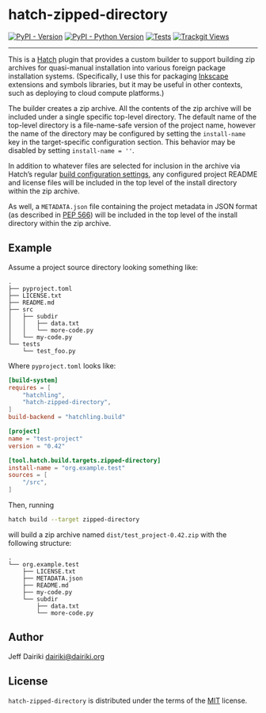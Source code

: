 # hatch-zipped-directory

[![PyPI - Version](https://img.shields.io/pypi/v/hatch-zipped-directory.svg)](https://pypi.org/project/hatch-zipped-directory)
[![PyPI - Python Version](https://img.shields.io/pypi/pyversions/hatch-zipped-directory.svg)](https://pypi.org/project/hatch-zipped-directory)
[![Tests](https://github.com/dairiki/hatch-zipped-directory/actions/workflows/tests.yml/badge.svg)](https://github.com/dairiki/hatch-zipped-directory/actions/workflows/tests.yml)
[![Trackgit Views](https://us-central1-trackgit-analytics.cloudfunctions.net/token/ping/lhautvz4zffrt8jawcpl)](https://trackgit.com)

-----

This is a [Hatch](https://hatch.pypa.io/latest/) plugin that provides
a custom builder to support building zip archives for quasi-manual
installation into various foreign package installation systems.
(Specifically, I use this for packaging
[Inkscape](https://inkscape.org/) extensions and symbols libraries,
but it may be useful in other contexts, such as deploying to cloud
compute platforms.)

The builder creates a zip archive.  All the contents of the zip
archive will be included under a single specific top-level directory.
The default name of the top-level directory is a file-name-safe
version of the project name, however the name of the directory may be
configured by setting the `install-name` key in the target-specific
configuration section.
This behavior may be disabled by setting `install-name = ''`.

In addition to whatever files are selected for inclusion in the
archive via Hatch’s regular [build configuration
settings](https://hatch.pypa.io/latest/config/build/), any configured
project README and license files will be included in the top level of
the install directory within the zip archive.

As well, a `METADATA.json` file containing the project metadata in
JSON format (as described in
[PEP 566](https://peps.python.org/pep-0566/#json-compatible-metadata))
will be included in the top level of the install directory within the
zip archive.


## Example

Assume a project source directory looking something like:
```
.
├── pyproject.toml
├── LICENSE.txt
├── README.md
├── src
│   ├── subdir
│   │   ├── data.txt
│   │   └── more-code.py
│   └── my-code.py
└── tests
    └── test_foo.py
```

Where `pyproject.toml` looks like:
```toml
[build-system]
requires = [
    "hatchling",
    "hatch-zipped-directory",
]
build-backend = "hatchling.build"

[project]
name = "test-project"
version = "0.42"

[tool.hatch.build.targets.zipped-directory]
install-name = "org.example.test"
sources = [
    "/src",
]
```

Then, running
```sh
hatch build --target zipped-directory
```

will build a zip archive named `dist/test_project-0.42.zip` with the following
structure:
```
.
└── org.example.test
    ├── LICENSE.txt
    ├── METADATA.json
    ├── README.md
    ├── my-code.py
    └── subdir
        ├── data.txt
        └── more-code.py
```


## Author

Jeff Dairiki <dairiki@dairiki.org>

## License

`hatch-zipped-directory` is distributed under the terms of the
[MIT](https://spdx.org/licenses/MIT.html) license.
